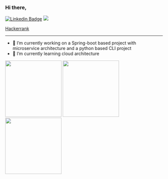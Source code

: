 ### Hi there,

[![Linkedin Badge](https://img.shields.io/badge/-LinkedIn-0e76a8?style=flat-square&logo=Linkedin&logoColor=white)](https://www.linkedin.com/in/alikatkar/)
![](https://komarev.com/ghpvc/?username=akatkar)

[Hackerrank](https://www.hackerrank.com/alikatkar)

___
- 🔭 I’m currently working on a Spring-boot based project with microservice architecture and a python based CLI project
- 🌱 I’m currently learning cloud architecture

<p>
  <img height="180em" src="https://github-readme-stats.vercel.app/api?username=akatkar&show_icons=true&hide_border=true&&count_private=true&include_all_commits=true" />
  <img height="180em" src="https://github-readme-stats.vercel.app/api/top-langs/?username=akatkar&exclude_repo=KNN-Image-Classification&show_icons=true&hide_border=true&layout=compact&langs_count=8"/>
  <img height="180em" src="https://user-images.githubusercontent.com/4027539/116008118-a2c3c980-a61b-11eb-801e-573d2b87f8f1.png">

</p>

